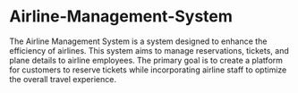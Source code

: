# Airline-Management-System
The Airline Management System is a system designed to enhance the efficiency of airlines. This system aims to manage reservations, tickets, and plane details to airline employees. The primary goal is to create a platform for customers to reserve tickets while incorporating airline staff to optimize the overall travel experience.
